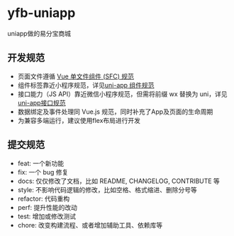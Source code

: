 # yfb-uniapp
uniapp做的易分宝商城


## 开发规范

- 页面文件遵循 [Vue 单文件组件 (SFC) 规范](https://vue-loader.vuejs.org/zh/spec.html)
- 组件标签靠近小程序规范，详见[uni-app 组件规范](https://uniapp.dcloud.io/component/README)
- 接口能力（JS API）靠近微信小程序规范，但需将前缀 wx 替换为 uni，详见[uni-app接口规范](https://uniapp.dcloud.io/api/README)
- 数据绑定及事件处理同 Vue.js 规范，同时补充了App及页面的生命周期
- 为兼容多端运行，建议使用flex布局进行开发


## 提交规范

- feat: 一个新功能
- fix: 一个 bug 修复
- docs: 仅仅修改了文档，比如 README, CHANGELOG, CONTRIBUTE 等
- style: 不影响代码逻辑的修改，比如空格、格式缩进、删除分号等
- refactor: 代码重构
- perf: 提升性能的改动
- test: 增加或修改测试
- chore: 改变构建流程、或者增加辅助工具、依赖库等
